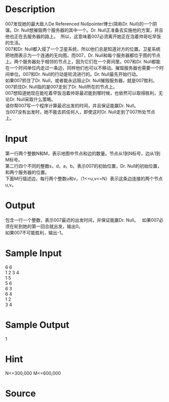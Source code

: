 
# Description

<div class="content"><div>007发现她的最大敌人De Referenced Nullpointer博士(简称Dr. Null)的一个阴谋。Dr. Null想摧毁两个服务器的其中一个。Dr. Null正准备去实施他的方案，并且他也正在去服务器的路上。<span style="white-space:pre" class="Apple-tab-span">	</span>所以，这意味着007必须离开她正在泡着帅哥吃早饭的生活。</div>
<div>007和Dr. Null都入侵了一个卫星系统，所以他们总是知道对方的位置。卫星系统把地图表示为一个连通的无向图，而007，Dr. Null和每个服务器都位于图的节点上。两个服务器处于相邻的节点上，因为它们在一个房间里。007和Dr. Null都能在一个时间单位内走过一条边，同样他们也可以不移动。摧毁服务器也需要一个时间单位。007和Dr. Null的行动是轮流进行的。Dr. Null最先开始行动。</div>
<div>如果007抓住了Dr. Null，或者能永远阻止Dr. Null摧毁服务器，就是007胜利。007抓住Dr. Null指的是007走到了Dr. Null所在的节点上。</div>
<div>007想知道她现在能吃着早饭泡着帅哥最迟能到哪时候，也依然可以取得胜利，无论Dr. Null采取什么策略。</div>
<div>请你帮007写一个程序计算最迟出发的时间，并且保证能赢Dr. Null。</div>
<div>当007没有出发时，她不能去抓任何人，即使这时Dr. Null走到了007所处节点上。</div>
<p></p></div>

# Input

<div class="content"><div>第一行两个整数N和M，表示地图中节点和边的数量。节点从1到N标号，边从1到M标号。</div>
<div>第二行四个不同的整数s，d，a，b。表示007的初始位置，Dr. Null的初始位置，和两个服务器的位置。</div>
<div>下面M行描述边，每行两个整数u和v，（1&lt;=u,v&lt;=N）表示这条边连接的两个节点u,v。</div>
<p></p></div>

# Output

<div class="content"><div>包含一行一个整数，表示007最迟的出发时间，并保证能赢Dr. Null。<span style="white-space: pre;" class="Apple-tab-span">	</span>如果007必须在轮到她的第一回合就出发，输出0。</div>
<div>如果007不可能胜利，输出-1。</div>
<p></p></div>

# Sample Input

<div class="content"><span class="sampledata">6 6<br/>
1 2 3 4<br/>
1 5<br/>
5 6<br/>
6 3<br/>
6 4<br/>
1 2<br/>
3 4</span></div>

# Sample Output

<div class="content"><span class="sampledata">1</span></div>

# Hint

<div class="content"><p></p><p>N&lt;=300,000 M&lt;=600,000</p><p></p></div>

# Source

<div class="content"><p><a href="problemset.php?search="></a></p></div>

